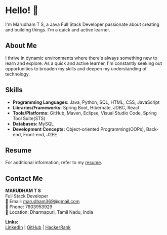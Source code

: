 # Hello! 👋

I'm Marudham T S, a Java Full Stack Developer passionate about creating and building things. I'm a quick and active learner.

## About Me

I thrive in dynamic environments where there's always something new to learn and explore. As a quick and active learner, I'm constantly seeking out opportunities to broaden my skills and deepen my understanding of technology.

## Skills

- **Programming Languages:** Java, Python, SQL, HTML, CSS, JavaScript
- **Libraries/Frameworks:** Spring Boot, Hibernate, JDBC, React
- **Tools/Platforms:** GitHub, Maven, Eclipse, Visual Studio Code, Spring Tool Suite(STS)
- **Databases:** MySQL
- **Development Concepts:** Object-oriented Programming(OOPs), Back-end, Front-end, J2EE

## Resume
For additional information, refer to my [resume](https://drive.google.com/file/d/13KYmKt1PcTed6czbEjrdhdZZDZnpgJ0E/view?usp=sharing).

## Contact Me
**MARUDHAM T S**  
Full Stack Developer  
📧 Email: marudham369@gmail.com  
📱 Phone: 7603953929  
📍 Location: Dharmapuri, Tamil Nadu, India  

**Links:**  
[LinkedIn](https://www.linkedin.com/in/marudham-t-s) | [GitHub]([github_profile_link_here](https://github.com/Marudham)) | [HackerRank]([hackerrank_profile_link_here](https://www.hackerrank.com/profile/marudham369))
